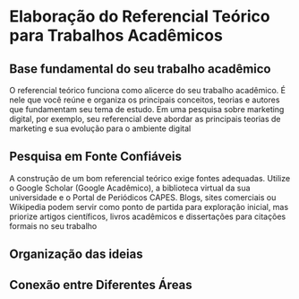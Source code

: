 # Elaboração do Referencial Teórico para Trabalhos Acadêmicos

## Base fundamental do seu trabalho acadêmico

O referencial teórico funciona como alicerce do seu trabalho acadêmico. É nele que você reúne e organiza os principais conceitos, teorias e autores que fundamentam seu tema de estudo. Em uma pesquisa sobre marketing digital, por exemplo, seu referencial deve abordar as principais teorias de marketing e sua evolução para o ambiente digital

## Pesquisa em Fonte Confiáveis

A construção de um bom referencial teórico exige fontes adequadas. Utilize o Google Scholar (Google Acadêmico), a biblioteca virtual da sua universidade e o Portal de Periódicos CAPES. Blogs, sites comerciais ou Wikipedia podem servir como ponto de partida para exploração inicial, mas priorize artigos científicos, livros acadêmicos e dissertações para citações formais no seu trabalho

## Organização das ideias
## Conexão entre Diferentes Áreas